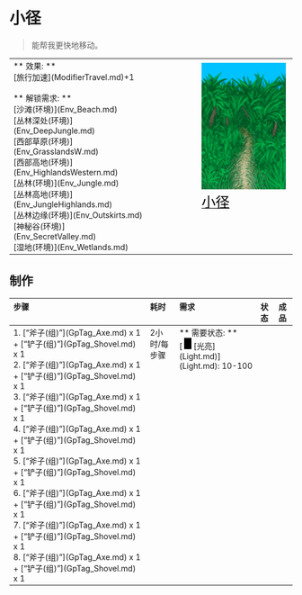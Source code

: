 # 小径  
> 能帮我更快地移动。  
  
<table class="table table-bordered" data-toggle="table"  data-show-header="false"><thead style="display:none"><tr ><th  style="width:50%;text-align:left;vertical-align:top;"  >title</th><th  style="width:50%;text-align:left;vertical-align:top;"  ></th></tr></thead><tr ><td  style="width:50%;text-align:left;vertical-align:top;"  >** 效果: **<br>[旅行加速](ModifierTravel.md)+1<br><br>** 解锁需求: **<br>[沙滩(环境)](Env_Beach.md)<br>[丛林深处(环境)](Env_DeepJungle.md)<br>[西部草原(环境)](Env_GrasslandsW.md)<br>[西部高地(环境)](Env_HighlandsWestern.md)<br>[丛林(环境)](Env_Jungle.md)<br>[丛林高地(环境)](Env_JungleHighlands.md)<br>[丛林边缘(环境)](Env_Outskirts.md)<br>[神秘谷(环境)](Env_SecretValley.md)<br>[湿地(环境)](Env_Wetlands.md)<br></td><td  style="width:50%;text-align:left;vertical-align:top;"  ><div style="float:right; margin:5px"><div class="gamecard" style="width:150px; height:225px;"><a href="Imp_Path.md" style="color:black"><img decoding="async" src="../wiki/Sprite/JunglePath.png" class="cardimage" style="max-width:150px;max-height:225px;"><span style="font-size: 25px;">小径</span></a></div></div></td></tr></tbody></table>  
  
## 制作  
<table class="table table-bordered" data-toggle="table"  ><thead style=""><tr ><th  style="text-align:left;vertical-align:top;"  >步骤</th><th  style="text-align:left;vertical-align:top;"  >耗时</th><th  style="text-align:left;vertical-align:top;"  >需求</th><th  style="text-align:left;vertical-align:top;"  data-sortable="true"  >状态</th><th  style="text-align:left;vertical-align:top;"  data-sortable="true"  >成品</th></tr></thead><tr ><td  style="text-align:left;vertical-align:top;"  >1. [“斧子(组)”](GpTag_Axe.md) x 1 + [“铲子(组)”](GpTag_Shovel.md) x 1<br>2. [“斧子(组)”](GpTag_Axe.md) x 1 + [“铲子(组)”](GpTag_Shovel.md) x 1<br>3. [“斧子(组)”](GpTag_Axe.md) x 1 + [“铲子(组)”](GpTag_Shovel.md) x 1<br>4. [“斧子(组)”](GpTag_Axe.md) x 1 + [“铲子(组)”](GpTag_Shovel.md) x 1<br>5. [“斧子(组)”](GpTag_Axe.md) x 1 + [“铲子(组)”](GpTag_Shovel.md) x 1<br>6. [“斧子(组)”](GpTag_Axe.md) x 1 + [“铲子(组)”](GpTag_Shovel.md) x 1<br>7. [“斧子(组)”](GpTag_Axe.md) x 1 + [“铲子(组)”](GpTag_Shovel.md) x 1<br>8. [“斧子(组)”](GpTag_Axe.md) x 1 + [“铲子(组)”](GpTag_Shovel.md) x 1</td><td  style="text-align:left;vertical-align:top;"  ><font data-toggle="tooltip" data-placement="top" title="8TP">2小时</font>/每步骤</td><td  style="text-align:left;vertical-align:top;"  >** 需要状态: **<br>[<div style="width:20px;display:inline-block;text-align:center"><img decoding="async" src="../wiki/Sprite/Darkness.png" href="a.md" style="max-width:20px;max-height:20px;"></div>[光亮](Light.md)](Light.md): 10-100</td><td  style="text-align:left;vertical-align:top;"  ></td><td  style="text-align:left;vertical-align:top;"  ></td></tr></tbody></table>  
  


<script>document.title="小径 - 卡牌生存百科 Card Survival Wiki";</script>
